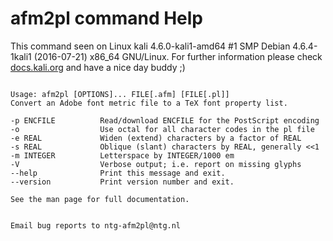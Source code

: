 # afm2pl command Help
 
 This command seen on Linux kali 4.6.0-kali1-amd64 #1 SMP Debian 4.6.4-1kali1 (2016-07-21) x86_64 GNU/Linux. For further information please check [docs.kali.org](docs.kali.org) and have a nice day buddy ;) 

~~~

Usage: afm2pl [OPTIONS]... FILE[.afm] [FILE[.pl]]
Convert an Adobe font metric file to a TeX font property list.

-p ENCFILE          Read/download ENCFILE for the PostScript encoding
-o                  Use octal for all character codes in the pl file
-e REAL             Widen (extend) characters by a factor of REAL
-s REAL             Oblique (slant) characters by REAL, generally <<1
-m INTEGER          Letterspace by INTEGER/1000 em
-V                  Verbose output; i.e. report on missing glyphs
--help              Print this message and exit.
--version           Print version number and exit.

See the man page for full documentation.


Email bug reports to ntg-afm2pl@ntg.nl

~~~
